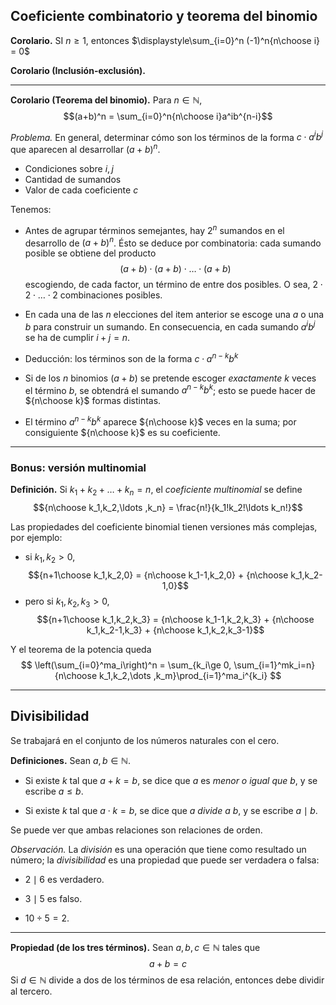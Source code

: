 ﻿## Coeficiente combinatorio y teorema del binomio

**Corolario.** SI $n\ge 1$, entonces $\displaystyle\sum_{i=0}^n (-1)^n{n\choose i} = 0$

**Corolario (Inclusión-exclusión).**

---

**Corolario (Teorema del binomio).** Para $n\in\mathbb{N}$,$$(a+b)^n = \sum_{i=0}^n{n\choose i}a^ib^{n-i}$$

*Problema.* En general, determinar cómo son los términos de la forma $c\cdot a^ib^j$ que aparecen al desarrollar $(a+b)^n$.

- Condiciones sobre $i,j$
- Cantidad de sumandos
- Valor de cada coeficiente $c$

Tenemos:

- Antes de agrupar términos semejantes, hay $2^n$ sumandos en el desarrollo de $(a+b)^n$. Ésto se deduce por combinatoria: cada sumando posible se obtiene del producto $$(a+b)\cdot (a+b)\cdot\ldots \cdot (a+b)$$ escogiendo, de cada factor, un término de entre dos posibles. O sea, $2\cdot 2\cdot\ldots\cdot 2$ combinaciones posibles.

- En cada una de las $n$ elecciones del item anterior se escoge una $a$ o una $b$ para construir un sumando. En consecuencia, en cada sumando $a^ib^j$ se ha de cumplir $i+j=n$.

- Deducción: los términos son de la forma $c\cdot a^{n-k}b^k$

- Si de los $n$ binomios $(a+b)$ se pretende escoger *exactamente* $k$ veces el término $b$, se obtendrá el sumando $a^{n-k}b^k$; esto se puede hacer de ${n\choose k}$ formas distintas.
- El término $a^{n-k}b^k$ aparece ${n\choose k}$ veces en la suma; por consiguiente ${n\choose k}$ es su coeficiente.

---

### Bonus: versión multinomial

**Definición.** Si $k_1+k_2+\ldots +k_n=n$, el *coeficiente multinomial* se define $${n\choose k_1,k_2,\ldots ,k_n} = \frac{n!}{k_1!k_2!\ldots k_n!}$$

Las propiedades del coeficiente binomial tienen versiones más complejas, por ejemplo:

- si $k_1,k_2>0$, $${n+1\choose k_1,k_2,0} = {n\choose k_1-1,k_2,0} + {n\choose k_1,k_2-1,0}$$
- pero si $k_1,k_2,k_3>0$, $${n+1\choose k_1,k_2,k_3} = {n\choose k_1-1,k_2,k_3} + {n\choose k_1,k_2-1,k_3} + {n\choose k_1,k_2,k_3-1}$$

Y el teorema de la potencia queda
$$
\left(\sum_{i=0}^ma_i\right)^n = \sum_{k_i\ge 0, \sum_{i=1}^mk_i=n}{n\choose k_1,k_2,\dots ,k_m}\prod_{i=1}^ma_i^{k_i}
$$

---

## Divisibilidad

Se trabajará en el conjunto de los números naturales con el cero.

**Definiciones.** Sean $a,b\in\mathbb{N}$.
- Si existe $k$ tal que $a+k=b$, se dice que $a$ es *menor o igual que* $b$, y se escribe $a\le b$.

- Si existe $k$ tal que $a\cdot k=b$, se dice que $a$ *divide a* $b$, y se escribe $a\mid b$.

Se puede ver que ambas relaciones son relaciones de orden.

*Observación.* La *división* es una operación que tiene como resultado un número; la *divisibilidad* es una propiedad que puede ser verdadera o falsa:
- $2\mid 6$ es verdadero.

- $3\mid 5$ es falso.

- $10\div 5 = 2$.

---

**Propiedad (de los tres términos).**
Sean $a,b,c\in\mathbb{N}$ tales que $$a+b=c$$ Si $d\in\mathbb{N}$ divide a dos de los términos de esa relación, entonces debe dividir al tercero.
